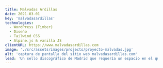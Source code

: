 ```yaml
---
title: Malvadas Ardillas
date: 2021-03-01
key: 'malvadasardillas'
technologies:
  - WordPress (Timber)
  - Diseño
  - Tailwind CSS
  - Alpine.js & vanilla JS
clientURL: https://www.malvadasardillas.com
image: './src/assets/images/projects/proyecto-malvadas.jpg'
alt: 'captura de pantalla del sitio web malvadasardillas.com'
lead: 'Un sello discográfico de Madrid que requería un espacio en el que mostrar la actividad de sus artistas a modo de revista cultural. Tanto el sello como sus proyectos musicales tienen mucha personalidad y un estilo propio, por lo que el diseño web debía adaptarse a ellos y captar su esencia.'
---
```

